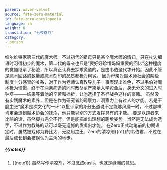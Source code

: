 ```yaml
---
parent: waver-velvet
source: fate-zero-material
id: fate-zero-encylopedia
language: zh
weight: 6
translation: "七夜蒼月"
category:
- person
---
```


维尔维特家第三代的魔术师。不过初代的祖母只是某个魔术师的情妇，只在枕边细语时习得初步的魔术，第二代的母亲也只是“要好好珍惜妈妈重要的回忆”这种程度的觉悟继承了秘迹，所以真正认真去探求魔道的，是由韦伯这代才开始。因此不管是魔术回路的数量或魔术刻印的品质都极为粗劣。 
因为母亲对魔术师社会的阶级制度十分感冒的关系，对于作为老师认真教导儿子一事表现出难色，不过韦伯对魔术极为憧憬，终于在两亲病逝的同时散尽家产凑足入学资金后，身无分文的进入时钟塔―――结果等着他的辛苦和挫折，让他选择了圣杯战争这样的豪赌。 
虽然没有实践魔术的素养，但是在作为研究者的观察力、洞察力上有过人的才能。若是干脆主张“魔术是次文化的一环”以批评家的身分出道说不定能够风靡一时，不过那样肯定会遭到魔术协会的抹杀，他只能以别的方式发挥具有的才能。 
要是以跑者来比喻的话，虽然脚力完全不行，但是能描绘出理想的跑步姿势。当然是无法成为选手，不过作为教练的话可以毫无遗憾的发挥出才能。 
在Zero正式动笔前的初期设定时，虽然被戏称为野比太、无路用之王、Zero的清凉剂{{n1}}的韦伯君，不过在最后成长到会被误认为主角的地步。

##### {{notes}}

1. {{note1}} 虽然写作清凉剂，不过念成oasis，也就是绿洲的意思。
